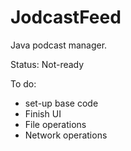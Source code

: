 # JodcastFeed
Java podcast manager.

Status: Not-ready

To do:
- set-up base code
 - Finish UI
 - File operations
 - Network operations
